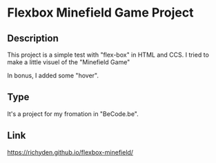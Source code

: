 # Flexbox Minefield Game Project

## Description
This project is a simple test with "flex-box" in HTML and CCS. I tried to make a little visuel of the "Minefield Game"

In bonus, I added some "hover".

## Type
It's a project for my fromation in "BeCode.be".

## Link

https://richyden.github.io/flexbox-minefield/
